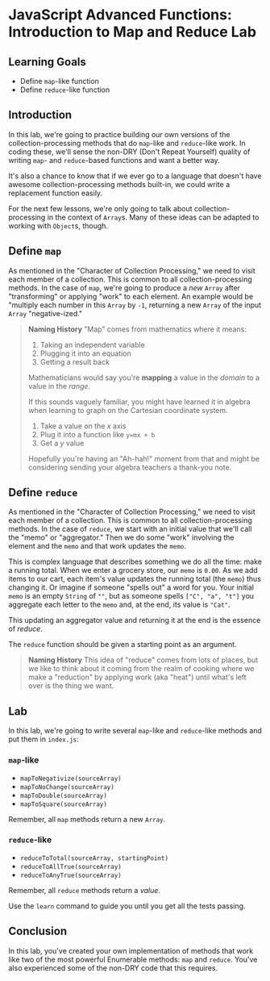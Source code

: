 # JavaScript Advanced Functions: Introduction to Map and Reduce Lab

## Learning Goals

- Define `map`-like function
- Define `reduce`-like function
 
## Introduction

In this lab, we're going to practice building our own versions of the
collection-processing methods that do `map`-like and `reduce`-like work. In
coding these, we'll sense the non-DRY (Don't Repeat Yourself) quality of
writing `map`- and `reduce`-based functions and want a better way.

It's also a chance to know that if we ever go to a language that doesn't have
awesome collection-processing methods built-in, we could write a replacement
function easily.

For the next few lessons, we're only going to talk about collection-processing
in the context of `Array`s. Many of these ideas can be adapted to working with
`Object`s, though.

## Define `map`

As mentioned in the "Character of Collection Processing," we need to visit each
member of a collection. This is common to all collection-processing methods. In
the case of `map`, we're going to produce a _new_ `Array` after "transforming"
or applying "work" to each element. An example would be "multiply each number
in this `Array` by `-1`, returning a new `Array` of the input `Array`
"negative-ized."

> **Naming History** "Map" comes from mathematics where it means:
>
> 1. Taking an independent variable
> 2. Plugging it into an equation
> 3. Getting a result back
>
> Mathematicians would say you're **mapping** a value in the _domain_ to a
> value in the _range_.
>
> If this sounds vaguely familiar, you might have learned it in algebra when
> learning to graph on the Cartesian coordinate system.
>
> 1. Take a value on the _x_ axis
> 2. Plug it into a function like `y=mx + b`
> 3. Get a _y_ value
>
> Hopefully you're having an "Ah-hah!" moment from that and might be
> considering sending your algebra teachers a thank-you note.

## Define `reduce`

As mentioned in the "Character of Collection Processing," we need to visit
each member of a collection. This is common to all collection-processing
methods. In the case of `reduce`, we start with an initial value that we'll
call the "memo" or "aggregator." Then we do some "work" involving the element
and the `memo` and that work updates the `memo`.

This is complex language that describes something we do all the time: make a
running total. When we enter a grocery store, our `memo` is `0.00`. As we add
items to our cart, each item's value updates the running total (the `memo`)
thus changing it. Or imagine if someone "spells out" a word for you. Your
initial `memo` is an empty `String` of `""`, but as someone spells `["C",
"a", "t"]` you aggregate each letter to the `memo` and, at the end, its value
is `"Cat"`.

This updating an aggregator value and returning it at the end is the essence
of _reduce_.

The `reduce` function should be given a starting point as an argument.

> **Naming History** This idea of "reduce" comes from lots of places, but we
> like to think about it coming from the realm of cooking where we make a
> "reduction" by applying work (aka "heat") until what's left over is the thing
> we want.

## Lab

In this lab, we're going to write several `map`-like and `reduce`-like
methods and put them in `index.js`:

### `map`-like

- `mapToNegativize(sourceArray)`
- `mapToNoChange(sourceArray)`
- `mapToDouble(sourceArray)`
- `mapToSquare(sourceArray)`

Remember, all `map` methods return a new `Array`.

### `reduce`-like

- `reduceToTotal(sourceArray, startingPoint)`
- `reduceToAllTrue(sourceArray)`
- `reduceToAnyTrue(sourceArray)`

Remember, all `reduce` methods return a _value_.

Use the `learn` command to guide you until you get all the tests passing.

## Conclusion

In this lab, you've created your own implementation of methods that work like
two of the most powerful Enumerable methods: `map` and `reduce`. You've also
experienced some of the non-DRY code that this requires.
